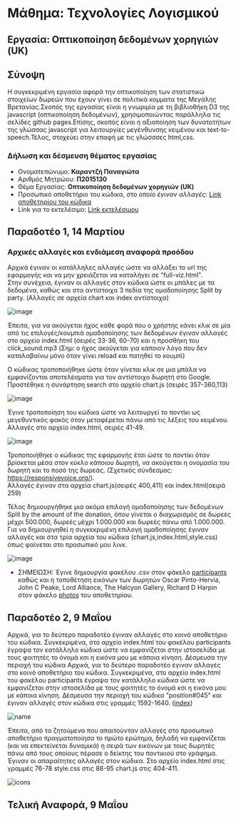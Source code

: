 # Μάθημα: Τεχνολογίες Λογισμικού  

## Εργασία: Οπτικοποίηση δεδομένων χορηγιών (UK) 

## Σύνοψη  
Η συγκεκριμένη εργασία αφορά την οπτικοποίηση των στατιστικώ στοιχείων δωρεών που έχουν γίνει σε πολιτικά κομματα της Μεγάλης Βρετανίας.Σκοπός της εργασίας είναι η γνωριμία με τη βιβλιοθήκη D3 της javascript (οπτικοποίηση δεδομένων), χρησιμοποιώντας παράλληλα τις σελίδες github pages.Επίσης, σκοπός είναι η αξιοποίηση των δυνατοτήτων της γλώσσας javascript για λειτουργίες μεγένθυνσης κειμένου και text-to-speech.Τέλος, στοχεύει στην επαφή με τις γλώσσσες html,css.  

### Δήλωση και δέσμευση θέματος εργασίας  
* Ονοματεπώνυμο: **Καραντζή Παναγιώτα**  
* Αριθμός Μητρώου: **Π2015130**  
* Θέμα Εργασίας: **Οπτικοποίηση δεδομένων χορηγιών (UK)**  
* Προσωπικό αποθετήριο του κώδικα, *στο οποίο έγιναν αλλαγές*: [Link αποθετηρίου του κώδικα](https://github.com/p15kara3/D3js-uk-political-donations/tree/gh-pages)  
* Link για το εκτελέσιμο: [Link εκτελέσιμου](https://p15kara3.github.io/D3js-uk-political-donations/)  

##  Παραδοτέο 1, 14 Μαρτίου
### Αρχικές αλλαγές και ενδιάμεση αναφορά προόδου   

Αρχικά έγιναν οι κατάλληλες αλλαγές ώστε να αλλάξει το url της εφαρμογής και να μην χρειάζεται να καταλήγει σε "full-viz.html".  
Στην συνέχεια, έγιναν οι αλλαγές στον κώδικα ώστε οι μπάλες με τα δεδομένα, καθώς και στα αντίστοιχα 3 πεδία της ομαδοποίησης Split by party. (Αλλαγές σε αρχεία chart και index αντίστοιχα)  

![image](https://user-images.githubusercontent.com/22661913/37311500-1dade2ba-2650-11e8-80f0-eae1cb94c2f6.png)  

Έπειτα, για να ακούγεται ήχος κάθε φορά που ο χρήστης κάνει κλικ σε μία από τις επιλογές/κουμπιά ομαδοποίησης των δεδομένων έγιναν αλλαγές στο αρχείο index.html (σειρές 33-36, 60-70) και η προσθήκη του click_sound.mp3 (Σημ: ο ήχος ακούγεται για κάποιον λόγο που δεν καταλαβαίνω μόνο όταν γίνει reload και πατηθεί το κουμπί)  

Ο κώδικας τροποποιήθηκε ώστε όταν γίνεται κλικ σε μια μπάλα να εμφανίζονται αποτελέσματα για τον αντίστοιχο δωρητή στο Google. Προστέθηκε η συνάρτηση search στο αρχείο chart.js (σειρές 357-360,113)  

![image](https://user-images.githubusercontent.com/22661913/37312052-2f99732a-2652-11e8-95d5-9938b1510a61.png)  

Έγινε τροποποίηση του κώδικα ώστε να λειτουργεί το ποντίκι ως μεγεθυντικός φακός όταν μεταφέρεται πάνω από τις λέξεις του κειμένου. Αλλαγές στο αρχείο index.html, σειρές 41-49.  

![image](https://user-images.githubusercontent.com/22661913/37312218-d42ed664-2652-11e8-866c-3933020f0d5a.png)  


Τροποποιήθηκε ο κώδικας της εφαρμογής έτσι ώστε το ποντίκι όταν βρίσκεται μέσα στον κύκλο κάποιου δωρητή, να ακούγεται η ονομασία του δωρητή και το ποσό της δωρεάς. (Σχετικός σύνδεσμος: https://responsivevoice.org/).  
Αλλαγές έγιναν στα αρχεία chart.js(σειρές 400,411) και index.html(σειρά 259)  

Τέλος δημιουργήθηκε μια ακόμα επιλογή ομαδοποίησης των δεδομένων Split by the amount of the donation, όπου γίνεται ο διαχωρισμός σε δωρεές μέχρι 500.000, δωρεές μέχρι 1.000.000 και δωρεές πάνω από 1.000.000.  
Για να δημιουργηθεί η συγκεκριμένη επιλογή  ομαδοποίησης έγιναν αλλαγές και στα τρία αρχεία του κώδικα (chart.js,index.html,style.css) όπως φαίνεται στο προσωπικό μου λινκ.  

![image](https://user-images.githubusercontent.com/22661913/37313025-11a5dbb6-2656-11e8-8c63-030bed9b0dca.png)  


* ΣΗΜΕΙΩΣΗ: Έγινε δημιουργία φακέλου .csv στον φάκελο [participants](https://github.com/ioniodi/D3js-uk-political-donations/tree/master/participants) καθώς και η τοποθέτηση εικόνων των δωρητών Oscar Pinto-Hervia, John C Peake, Lord Alliance, The Halcyon Gallery, Richard D Harpin στον φάκελο [photos](https://github.com/ioniodi/D3js-uk-political-donations/tree/master/photos) του αποθετηρίου.


## Παραδοτέο 2, 9 Μαΐου

Αρχικά, για το δεύτερο παραδοτέο έγιναν αλλαγές στο κοινό αποθετήριο του κώδικα. Συγκεκριμένα, στο αρχείο index.html του φακέλου participants έγραψα τον κατάλληλο κώδικα ώστε να εμφανίζεται στην ιστοσελίδα με τους φοιτητές το όνομά κσι η εικόνα μου με κάποια κίνηση. Δέσμευσα την περιοχή του κώδικα Αρχικά, για το δεύτερο παραδοτέο έγιναν αλλαγές στο κοινό αποθετήριο του κώδικα. Συγκεκριμένα, στο αρχείο index.html του φακέλου participants έγραψα τον κατάλληλο κώδικα ώστε να εμφανίζεται στην ιστοσελίδα με τους φοιτητές το όνομά κσι η εικόνα μου με κάποια κίνηση. Δέσμευσα την περιοχή του κώδικα "position#045" και έγιναν αλλαγές στον κώδικα στις γραμμές 1592-1640. ([index](https://github.com/ioniodi/D3js-uk-political-donations/blob/master/participants/index.html))  

![name](https://user-images.githubusercontent.com/22661913/39725136-8307aaae-5253-11e8-8778-7f0a1a8dab29.gif)  

Έπειτα, από τα ζητούμενα που απαιτούνταν αλλαγές στο προσωπικό αποθετήριο πραγματοποίησα το πρώτο ερώτημα, δηλαδή να εμφανίζεται (και να επεκτείνεται δυναμικά) η σειρά των εικόνων με τους δωρητές πάνω από τους οποίους πέρασε ο δείκτης του ποντικιού στο γράφημα.
Έγιναν οι απαραίτητες αλλαγές στον κώδικα. Στο αρχείο index.html στις γραμμές 76-78 style.css στις 88-95 chart.js στις 404-411.  

![icons](https://user-images.githubusercontent.com/22661913/39725692-64d559a8-5255-11e8-9b02-918be1d8a88a.gif)  
  
## Τελική Αναφορά, 9 Μαΐου  
  

